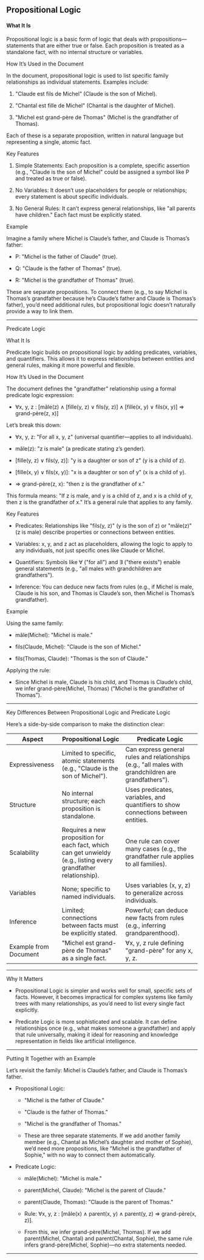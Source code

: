 
## Propositional Logic

#### What It Is

Propositional logic is a basic form of logic that deals with propositions—statements that are either true or false. Each proposition is treated as a standalone fact, with no internal structure or variables.

How It’s Used in the Document

In the document, propositional logic is used to list specific family relationships as individual statements. Examples include:

1. "Claude est fils de Michel" (Claude is the son of Michel).
    
2. "Chantal est fille de Michel" (Chantal is the daughter of Michel).
    
3. "Michel est grand-père de Thomas" (Michel is the grandfather of Thomas).
    

Each of these is a separate proposition, written in natural language but representing a single, atomic fact.

Key Features

1. Simple Statements: Each proposition is a complete, specific assertion (e.g., "Claude is the son of Michel" could be assigned a symbol like P and treated as true or false).
    
2. No Variables: It doesn’t use placeholders for people or relationships; every statement is about specific individuals.
    
3. No General Rules: It can’t express general relationships, like "all parents have children." Each fact must be explicitly stated.
    

Example

Imagine a family where Michel is Claude’s father, and Claude is Thomas’s father:

- P: "Michel is the father of Claude" (true).
    
- Q: "Claude is the father of Thomas" (true).
    
- R: "Michel is the grandfather of Thomas" (true).
    

These are separate propositions. To connect them (e.g., to say Michel is Thomas’s grandfather because he’s Claude’s father and Claude is Thomas’s father), you’d need additional rules, but propositional logic doesn’t naturally provide a way to link them.

---

Predicate Logic

What It Is

Predicate logic builds on propositional logic by adding predicates, variables, and quantifiers. This allows it to express relationships between entities and general rules, making it more powerful and flexible.

How It’s Used in the Document

The document defines the "grandfather" relationship using a formal predicate logic expression:

- ∀x, y, z : [mâle(z) ∧ [fille(y, z) ∨ fils(y, z)] ∧ [fille(x, y) ∨ fils(x, y)] ⇒ grand-père(z, x)]
    

Let’s break this down:

- ∀x, y, z: "For all x, y, z" (universal quantifier—applies to all individuals).
    
- mâle(z): "z is male" (a predicate stating z’s gender).
    
- [fille(y, z) ∨ fils(y, z)]: "y is a daughter or son of z" (y is a child of z).
    
- [fille(x, y) ∨ fils(x, y)]: "x is a daughter or son of y" (x is a child of y).
    
- ⇒ grand-père(z, x): "then z is the grandfather of x."
    

This formula means: "If z is male, and y is a child of z, and x is a child of y, then z is the grandfather of x." It’s a general rule that applies to any family.

Key Features

- Predicates: Relationships like "fils(y, z)" (y is the son of z) or "mâle(z)" (z is male) describe properties or connections between entities.
    
- Variables: x, y, and z act as placeholders, allowing the logic to apply to any individuals, not just specific ones like Claude or Michel.
    
- Quantifiers: Symbols like ∀ ("for all") and ∃ ("there exists") enable general statements (e.g., "all males with grandchildren are grandfathers").
    
- Inference: You can deduce new facts from rules (e.g., if Michel is male, Claude is his son, and Thomas is Claude’s son, then Michel is Thomas’s grandfather).
    

Example

Using the same family:

- mâle(Michel): "Michel is male."
    
- fils(Claude, Michel): "Claude is the son of Michel."
    
- fils(Thomas, Claude): "Thomas is the son of Claude."
    

Applying the rule:

- Since Michel is male, Claude is his child, and Thomas is Claude’s child, we infer grand-père(Michel, Thomas) ("Michel is the grandfather of Thomas").
    

---

Key Differences Between Propositional Logic and Predicate Logic

Here’s a side-by-side comparison to make the distinction clear:

|Aspect|Propositional Logic|Predicate Logic|
|---|---|---|
|Expressiveness|Limited to specific, atomic statements (e.g., "Claude is the son of Michel").|Can express general rules and relationships (e.g., "all males with grandchildren are grandfathers").|
|Structure|No internal structure; each proposition is standalone.|Uses predicates, variables, and quantifiers to show connections between entities.|
|Scalability|Requires a new proposition for each fact, which can get unwieldy (e.g., listing every grandfather relationship).|One rule can cover many cases (e.g., the grandfather rule applies to all families).|
|Variables|None; specific to named individuals.|Uses variables (x, y, z) to generalize across individuals.|
|Inference|Limited; connections between facts must be explicitly stated.|Powerful; can deduce new facts from rules (e.g., inferring grandparenthood).|
|Example from Document|"Michel est grand-père de Thomas" as a single fact.|∀x, y, z rule defining "grand-père" for any x, y, z.|

---

Why It Matters

- Propositional Logic is simpler and works well for small, specific sets of facts. However, it becomes impractical for complex systems like family trees with many relationships, as you’d need to list every single fact explicitly.
    
- Predicate Logic is more sophisticated and scalable. It can define relationships once (e.g., what makes someone a grandfather) and apply that rule universally, making it ideal for reasoning and knowledge representation in fields like artificial intelligence.
    

---

Putting It Together with an Example

Let’s revisit the family: Michel is Claude’s father, and Claude is Thomas’s father.

- Propositional Logic:
    
    - "Michel is the father of Claude."
        
    - "Claude is the father of Thomas."
        
    - "Michel is the grandfather of Thomas."
        
    - These are three separate statements. If we add another family member (e.g., Chantal as Michel’s daughter and mother of Sophie), we’d need more propositions, like "Michel is the grandfather of Sophie," with no way to connect them automatically.
        
- Predicate Logic:
    
    - mâle(Michel): "Michel is male."
        
    - parent(Michel, Claude): "Michel is the parent of Claude."
        
    - parent(Claude, Thomas): "Claude is the parent of Thomas."
        
    - Rule: ∀x, y, z : [mâle(x) ∧ parent(x, y) ∧ parent(y, z) ⇒ grand-père(x, z)].
        
    - From this, we infer grand-père(Michel, Thomas). If we add parent(Michel, Chantal) and parent(Chantal, Sophie), the same rule infers grand-père(Michel, Sophie)—no extra statements needed.
        

---

